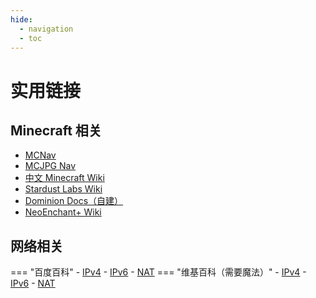 ```yaml
---
hide:
  - navigation
  - toc
---
```

# 实用链接

## Minecraft 相关

- [MCNav](https://www.mcnav.net/)
- [MCJPG Nav](https://mcjpg.org/nav/)
- [中文 Minecraft Wiki](https://zh.minecraft.wiki/)
- [Stardust Labs Wiki](https://stardustlabs.miraheze.org/wiki/Main_page)
- [Dominion Docs（自建）](https://dominion.docs.tacs.top/notes/doc/player/)
- [NeoEnchant+ Wiki](https://hardels-organization.gitbook.io/voxel)

## 网络相关

=== "百度百科"
    - [IPv4](https://baike.baidu.com/item/IPV4/422599)
    - [IPv6](https://baike.baidu.com/item/IPv6/172297)
    - [NAT](https://baike.baidu.com/item/nat/320024)
=== "维基百科（需要魔法）"
    - [IPv4](https://zh.wikipedia.org/wiki/IPv4)
    - [IPv6](https://zh.wikipedia.org/wiki/IPv6)
    - [NAT](https://zh.wikipedia.org/wiki/%E7%BD%91%E7%BB%9C%E5%9C%B0%E5%9D%80%E8%BD%AC%E6%8D%A2)
